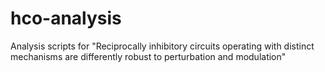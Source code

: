 # hco-analysis
Analysis scripts for "Reciprocally inhibitory circuits operating with distinct mechanisms are differently robust to perturbation and modulation"
